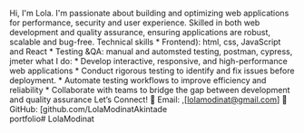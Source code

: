 Hi, I'm Lola. I'm passionate about building and optimizing web applications for performance, security and user experience. Skilled in both web development and quality assurance, ensuring applications are robust, scalable and bug-free.
Technical skills                    * Frontend): html, css, JavaScript and React                           * Testing &QA: manual and automsted testing, postman, cypress, jmeter
what I do:                          *   Develop interactive, responsive, and high-performance web applications                   *    Conduct rigorous testing to identify and fix issues before deployment.    *   Automate testing workflows to improve efficiency and reliability   *    Collaborate with teams to bridge the gap between development and quality assurance                                                  Let’s Connect!
📩 Email: ,[lolamodinat@gmail.com]
🔗 GitHub: [github.com/LolaModinatAkintade     
portfolio# LolaModinat
